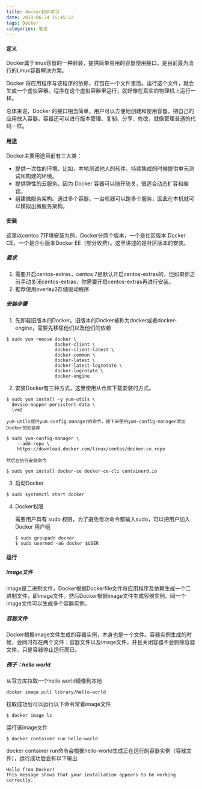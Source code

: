 ```yaml
---
title: docker初步学习
date: 2019-06-24 15:45:22
tags: Docker
categories: 笔记
---
```

#### 定义
Docker属于linux容器的一种封装，提供简单易用的容器使用接口。是目前最为流行的Linux容器解决方案。

Docker 将应用程序与该程序的依赖，打包在一个文件里面。运行这个文件，就会生成一个虚拟容器。程序在这个虚拟容器里运行，就好像在真实的物理机上运行一样。

总体来说，Docker 的接口相当简单，用户可以方便地创建和使用容器，把自己的应用放入容器。容器还可以进行版本管理、复制、分享、修改，就像管理普通的代码一样。


#### 用途
Docker主要用途目前有三大类：
+ 提供一次性的环境。比如，本地测试他人的软件、持续集成的时候提供单元测试和构建的环境。
+ 提供弹性的云服务。因为 Docker 容器可以随开随关，很适合动态扩容和缩容。
+ 组建微服务架构。通过多个容器，一台机器可以跑多个服务，因此在本机就可以模拟出微服务架构。

#### 安装
这里以centos 7环境安装为例，Docker分两个版本，一个是社区版本 Docker CE，一个是企业版本Docker EE（部分收费）。这里讲述的是社区版本的安装。

##### 要求
1. 需要开启centos-extras，centos 7是默认开启centos-extras的，但如果你之前手动关闭centos-extras，你需要开启centos-extras再进行安装。
2. 推荐使用overlay2存储驱动程序

##### 安装步骤
1. 先卸载旧版本的Docker。旧版本的Docker被称为docker或者docker-engine，需要先移除他们以及他们的依赖
```shell
$ sudo yum remove docker \
                  docker-client \
                  docker-client-latest \
                  docker-common \
                  docker-latest \
                  docker-latest-logrotate \
                  docker-logrotate \
                  docker-engine
```
2. 安装Docker有三种方式，这里使用从仓库下载安装的方式。
```shell
$ sudo yum install -y yum-utils \
  device-mapper-persistent-data \
  lvm2
```
    yum-utils提供yum-config-manager的命令，接下来使用yum-config-manager添加Docker的安装库
```shell
$ sudo yum-config-manager \
    --add-repo \
    https://download.docker.com/linux/centos/docker-ce.repo
```
    然后在执行安装命令
```shell
$ sudo yum install docker-ce docker-ce-cli containerd.io
```


3. 启动Docker
```shell
$ sudo systemctl start docker
```

4. Docker权限

    需要用户具有 sudo 权限，为了避免每次命令都输入sudo，可以把用户加入 Docker 用户组
    ```shell
    $ sudo groupadd docker
    $ sudo usermod -aG docker $USER
    ```

#### 运行
##### image文件
image是二进制文件，Docker根据Dockerfile文件将应用程序及依赖生成一个二进制文件，即image文件。然后Docker根据image文件生成容器实例，同一个image文件可以生成多个容器实例。
##### 容器文件
Docker根据image文件生成的容器实例，本身也是一个文件。容器实例生成的时候，会同时存在两个文件：容器文件以及image文件。并且关闭容器不会删除容器文件，只是容器停止运行而已。
##### 例子：hello world
从官方库拉取一个hello world镜像到本地
```shell
docker image pull library/hello-world
```
拉取成功后可以运行以下命令常看image文件
```shell
$ docker image ls
```
运行该image文件
```image
$ docker container run hello-world
```
docker container run命令会根据hello-world生成正在运行的容器实例（容器文件），运行成功后会有以下输出
```shell
Hello from Docker!
This message shows that your installation appears to be working correctly.
```
